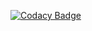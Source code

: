 [![Codacy Badge](https://app.codacy.com/project/badge/Grade/c9f9b0765ee442baae86d0195089826e)](https://www.codacy.com/gh/Krissi005/SE_Refactoring/dashboard?utm_source=github.com&amp;utm_medium=referral&amp;utm_content=Krissi005/SE_Refactoring&amp;utm_campaign=Badge_Grade)
